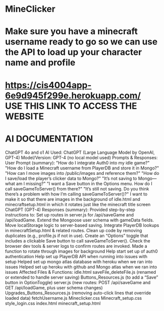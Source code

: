 # MineClicker
 
# Make sure you have a minecraft username ready to go so we can use the API to load up your character name and profile

# https://cis4004app-6e9d945f299e.herokuapp.com/ USE THIS LINK TO ACCESS THE WEBSITE

# AI DOCUMENTATION

<!--> ChatGPT 4o and o1
AI Used: ChatGPT (Large Language Model by OpenAI, GPT-4)

Model/Version: GPT-4 (no local model used)

Prompts & Responses:

User Prompt (summary):

"How do I integrate Auth0 into my idle game?"

"How do I load a Minecraft username from PlayerDB and store it in Mongo?"

"How can I move images into /public/images and reference them?"

"How do I save/load the player’s clicker data to Mongo?"

"It’s not saving to Mongo—what am I missing?"

"I want a Save button in the Options menu. How do I call saveGameToServer() from there?"

"It’s still not saving. Do you think there’s a problem with how I’m calling saveGameToServer()?"

I want to make it so that there are images in the background of idle.html and minecraftsetup.html in which it rotates just like the minecraft title screen




ChatGPT (GPT-4) Responses (summary):

Provided step-by-step instructions to:

Set up routes in server.js for /api/saveGame and /api/loadGame.

Extend the Mongoose user schema with gameData fields.

Move localStorage logic to server-based saving.

Integrate PlayerDB lookups in minecraftSetup.html & related routes.

Clean up code by removing duplicates (e.g., profile.js if not in use).

Create an “Options” toggle that includes a clickable Save button to call saveGameToServer().

Check the browser dev tools & server logs to confirm routes are invoked.

Made a function to rotate through images for background

Help start set up of auth0 authentication

Help set up PlayerDB API when running into issues with setup

Helped set up mongo atlas database with heroku when we ran into issues

Helped set up heroku with github and Mongo atlas when we ran into issues


Affected Files & Functions:

idle.html

saveFile_deleteFile.js (renamed or extended to handle server saving)

Buttons_Resources.js (to add a “Save” button in OptionToggle)

server.js (new routes: POST /api/saveGame and GET /api/loadGame, plus user schema changes)

Upgrades_Buttons_Resources.js (removing auto-click lines that override loaded data)

fetchUsername.js

Mineclicker.css

Minecraft_setup.css

style_login.css

index.html

minecraft_setup.html